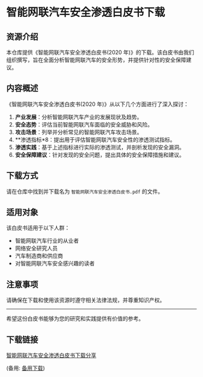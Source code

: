 # 智能网联汽车安全渗透白皮书下载

## 资源介绍

本仓库提供《智能网联汽车安全渗透白皮书(2020 年)》的下载。该白皮书由我们组织撰写，旨在全面分析智能网联汽车的安全形势，并提供针对性的安全保障建议。

## 内容概述

《智能网联汽车安全渗透白皮书(2020 年)》从以下几个方面进行了深入探讨：

1. **产业发展**：分析智能网联汽车产业的发展现状及趋势。
2. **安全态势**：评估当前智能网联汽车面临的安全威胁和风险。
3. **攻击场景**：列举并分析常见的智能网联汽车攻击场景。
4. **渗透指标*8：提出用于评估智能网联汽车安全性的渗透测试指标。
5. **渗透实践**：基于上述指标进行实际的渗透测试，并剖析发现的安全漏洞。
6. **安全保障建议**：针对发现的安全问题，提出具体的安全保障措施和建议。

## 下载方式

请在仓库中找到并下载名为 `智能网联汽车安全渗透白皮书.pdf` 的文件。

## 适用对象

该白皮书适用于以下人群：

- 智能网联汽车行业的从业者
- 网络安全研究人员
- 汽车制造商和供应商
- 对智能网联汽车安全感兴趣的读者

## 注意事项

请确保在下载和使用该资源时遵守相关法律法规，并尊重知识产权。

---

希望这份白皮书能够为您的研究和实践提供有价值的参考。

## 下载链接
[智能网联汽车安全渗透白皮书下载分享](https://pan.quark.cn/s/641c3d618d4f) 

(备用: [备用下载](https://pan.baidu.com/s/1RWEqIxXmEB370ABYSemsvA?pwd=1234))
